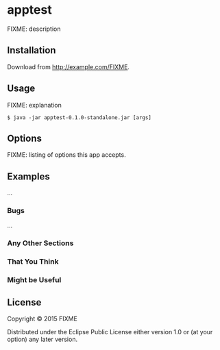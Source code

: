 # apptest

FIXME: description

## Installation

Download from http://example.com/FIXME.

## Usage

FIXME: explanation

    $ java -jar apptest-0.1.0-standalone.jar [args]

## Options

FIXME: listing of options this app accepts.

## Examples

...

### Bugs

...

### Any Other Sections
### That You Think
### Might be Useful

## License

Copyright © 2015 FIXME

Distributed under the Eclipse Public License either version 1.0 or (at
your option) any later version.
